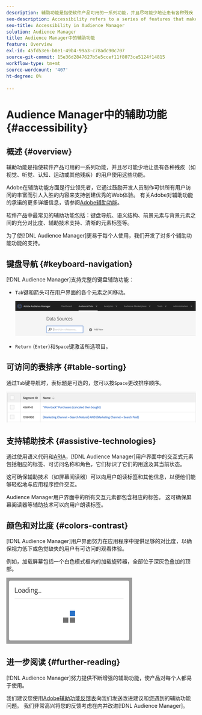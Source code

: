 ```yaml
---
description: 辅助功能是指使软件产品可用的一系列功能，并且尽可能少地让患有各种残疾（如视觉、听觉、认知、运动或其他残疾）的用户使用这些功能。
seo-description: Accessibility refers to a series of features that make a software product usable, with as little effort as possible from users with various disabilities, such as visual, auditory, cognitive, motor, or other kind.
seo-title: Accessibility in Audience Manager
solution: Audience Manager
title: Audience Manager中的辅助功能
feature: Overview
exl-id: 45fd53e6-b8e1-49b4-99a3-c78adc90c707
source-git-commit: 15e36d2847627b5e5ccef11f8073ce5124f14815
workflow-type: tm+mt
source-wordcount: '407'
ht-degree: 0%

---
```


# Audience Manager中的辅助功能 {#accessibility}

## 概述 {#overview}

辅助功能是指使软件产品可用的一系列功能，并且尽可能少地让患有各种残疾（如视觉、听觉、认知、运动或其他残疾）的用户使用这些功能。

Adobe在辅助功能方面是行业领先者，它通过鼓励开发人员制作可供所有用户访问的丰富而引人入胜的内容来支持创建优秀的Web体验。 有关Adobe对辅助功能的承诺的更多详细信息，请参阅[Adobe辅助功能](https://www.adobe.com/accessibility.html)。

软件产品中最常见的辅助功能包括：键盘导航、语义结构、前景元素与背景元素之间的充分对比度、辅助技术支持、清晰的元素标签等。

为了使[!DNL Audience Manager]更易于每个人使用，我们开发了对多个辅助功能功能的支持。

## 键盘导航 {#keyboard-navigation}

[!DNL Audience Manager]支持完整的键盘辅助功能：

* `Tab`键和箭头可在用户界面的各个元素之间移动。

  ![accessibility-highlight](assets/accesibility-highlight.png)

* `Return` (`Enter`)和`Space`键激活所选项目。

## 可访问的表排序 {#table-sorting}

通过`Tab`键导航时，表标题是可选的，您可以按`Space`更改排序顺序。

![accessibility-table-headers](assets/accessibility-table-headers.png)

## 支持辅助技术 {#assistive-technologies}

通过使用语义代码和[ARIA](https://www.w3.org/WAI/standards-guidelines/aria/)，[!DNL Audience Manager]用户界面中的交互式元素包括相应的标签、可访问名称和角色，它们标识了它们的用途及其当前状态。

这可确保辅助技术（如屏幕阅读器）可以向用户朗读标签和其他信息，以便他们能够轻松地与应用程序控件交互。

Audience Manager用户界面中的所有交互元素都包含相应的标签。 这可确保屏幕阅读器等辅助技术可以向用户朗读标签。

## 颜色和对比度 {#colors-contrast}

[!DNL Audience Manager]用户界面努力在应用程序中提供足够的对比度，以确保视力低下或色觉缺失的用户有可访问的观看体验。

例如，加载屏幕包括一个白色模式框内的加载旋转器，全部位于深灰色叠加的顶部。

![辅助功能加载](assets/accessibility-loading.png)

## 进一步阅读 {#further-reading}

[!DNL Audience Manager]努力提供不断增强的辅助功能，使产品对每个人都易于使用。

我们建议您使用[Adobe辅助功能反馈表](https://www.adobe.com/accessibility/feedback.html)向我们发送改进建议和您遇到的辅助功能问题。 我们非常高兴将您的反馈考虑在内并改进[!DNL Audience Manager]。
